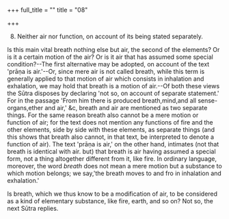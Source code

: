 +++
full_title = ""
title = "08"

+++


8. Neither air nor function, on account of its being stated separately.

Is this main vital breath nothing else but air, the second of the elements? Or is it a certain motion of the air? Or is it air that has assumed some special condition?--The first alternative may be adopted, on account of the text 'prāṇa is air.'--Or, since mere air is not called breath, while this term is generally applied to that motion of air which consists in inhalation and exhalation, we may hold that breath is a motion of air.--Of both these views the Sūtra disposes by declaring 'not so, on account of separate statement.' For in the passage 'From him there is produced breath,mind,and all sense-organs,ether and air,' &c, breath and air are mentioned as two separate things. For the same reason breath also cannot be a mere motion or function of air; for the text does not mention any functions of fire and the other elements, side by side with these elements, as separate things (and this shows that breath also cannot, in that text, be interpreted to denote a function of air). The text 'prāṇa is air,' on the other hand, intimates (not that breath is identical with air. but) that breath is air having assumed a special form, not a thing altogether different from it, like fire. In ordinary language, moreover, the word _breath_ does not mean a mere motion but a substance to which motion belongs; we say,'the breath moves to and fro in inhalation and exhalation.'

Is breath, which we thus know to be a modification of air, to be considered as a kind of elementary substance, like fire, earth, and so on? Not so, the next Sūtra replies.

